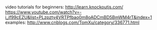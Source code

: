video tutorials for beginners:
  http://learn.knockoutjs.com/
  https://www.youtube.com/watch?v=-i_if99cEZU&list=PLzpzty4VRTPfbao0m8oADCmBD5BmWM4rT&index=1
  examples:  http://www.cnblogs.com/TomXu/category/336771.html
